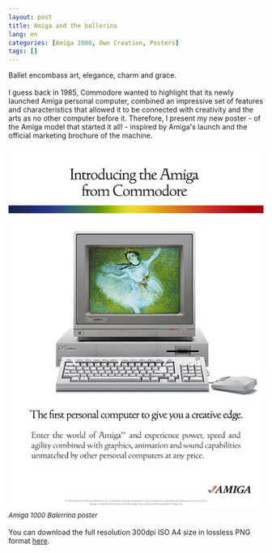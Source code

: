 ```yaml
---
layout: post
title: Amiga and the ballerina
lang: en
categories: [Amiga 1000, Own Creation, Posters]
tags: []
---
```


Ballet encombass art, elegance, charm and grace.
<br><br>
I guess back in 1985, Commodore wanted to highlight that its newly launched Amiga personal computer, combined an impressive set of features and characteristics that allowed it to be connected with creativity and the arts as no other computer before it. Therefore, I present my new poster - of the Amiga model that started it all! - inspired by Amiga's launch and the official marketing brochure of the machine.
<br><br>
<img src="\assets\img\post_previews\48-Amiga-1000-Ballerina-Poster-preview.jpg">
<br>
<span style="font-size:small; font-style: italic">Amiga 1000 Balerrina poster</span>
<br><br>
You can download the full resolution 300dpi ISO A4 size in lossless PNG format <a href="https://app.box.com/s/t11fn3e5sqt4l8kaqjmx8ispemzyqdps" target="_blank">here</a>.